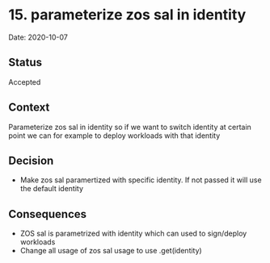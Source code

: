 # 15. parameterize zos sal in identity

Date: 2020-10-07

## Status

Accepted

## Context

Parameterize zos sal in identity so if we want to switch identity at certain point we can for example to deploy workloads with that identity

## Decision

- Make zos sal paramertized with specific identity. If not passed it will use the default identity

## Consequences

- ZOS sal is parametrized with identity which can used to sign/deploy workloads
- Change all usage of zos sal usage to use .get(identity)
